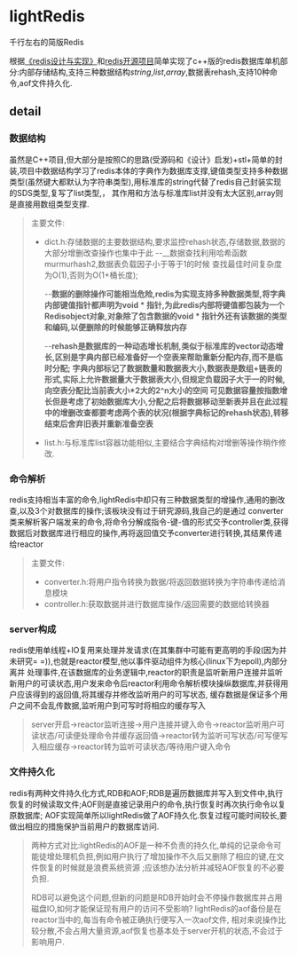 # lightRedis
千行左右的简版Redis

根据[《redis设计与实现》](http://redisbook.com/)和[redis开源项目](https://github.com/antirez/redis)简单实现了c++版的redis数据库单机部分:内部存储结构,支持三种数据结构*string*,*list*,*array*,数据表rehash,支持10种命令,aof文件持久化.

## detail


### 数据结构

虽然是C++项目,但大部分是按照C的思路(受源码和《设计》启发)+stl+简单的封装,项目中数据结构学习了redis本体的字典作为数据库支撑,键值类型支持多种数据类型(虽然键大都默认为字符串类型),用标准库的string代替了redis自己封装实现的SDS类型,复写了list类型,，
其作用和方法与标准库list并没有太大区别,array则是直接用数组类型支撑.

>主要文件:
>* dict.h:存储数据的主要数据结构,要求监控rehash状态,存储数据,数据的大部分增删改查操作也集中于此
>   --__数据查找利用哈希函数murmurhash2,数据表负载因子小于等于1的时候 查找最佳时间复杂度为O(1),否则为O(1+桶长度);
>
>   --__数据的删除操作可能相当危险,redis为实现支持多种数据类型,将字典内部键值指针都声明为void * 指针,为此redis内部将键值都包装为一个Redisobject对象,对象除了包含数据的void * 指针外还有该数据的类型和编码,以便删除的时候能够正确释放内存__
>
>   --__rehash是数据库的一种动态增长机制,类似于标准库的vector动态增长,区别是字典内部已经准备好一个空表来帮助重新分配内存,而不是临时分配;
字典内部标记了数据数量和数据表大小,数据表是数组+链表的形式,实际上允许数据量大于数据表大小,但规定负载因子大于一的时候,向空表分配比当前表大小*2大的2^n大小的空间
可见数据容量按指数增长但是考虑了初始数据库大小,分配之后将数据移动至新表并且在此过程中的增删改查都要考虑两个表的状况(根据字典标记的rehash状态),转移结束后舍弃旧表并重新准备空表__
>
>* list.h:与标准库list容器功能相似,主要结合字典结构对增删等操作稍作修改.

### 命令解析

redis支持相当丰富的命令,lightRedis中却只有三种数据类型的增操作,通用的删改查,以及3个对数据库的操作;该板块没有过于研究源码,我自己的是通过
converter类来解析客户端发来的命令,将命令分解成指令-键-值的形式交予controller类,获得数据后对数据库进行相应的操作,再将返回值交予converter进行转换,其结果传递给reactor

>主要文件:
>* converter.h:将用户指令转换为数据/将返回数据转换为字符串传递给消息模块
>* controller.h:获取数据并进行数据库操作/返回需要的数据给转换器

### server构成

redis使用单线程+IO复用来处理并发请求(在其集群中可能有更高明的手段(因为并未研究= =)),也就是reactor模型,他以事件驱动组件为核心(linux下为epoll),内部分离并
处理事件,在该数据库的业务逻辑中,reactor的职责是监听新用户连接并监听新用户的可读状态,用户发来命令后reactor利用命令解析模块操纵数据库,并获得用户应该得到的返回值,将其缓存并修改监听用户的可写状态,
缓存数据是保证多个用户之间不会乱传数据,监听用户到可写时将相应的缓存写入
> server开启->reactor监听连接->用户连接并键入命令->reactor监听用户可读状态/可读便处理命令并缓存返回值->reactor转为监听可写状态/可写便写入相应缓存->reactor转为监听可读状态/等待用户键入命令

### 文件持久化

redis有两种文件持久化方式,RDB和AOF;RDB是遍历数据库并写入到文件中,执行恢复的时候读取文件;AOF则是直接记录用户的命令,执行恢复时再次执行命令以复原数据库;
AOF实现简单所以lightRedis做了AOF持久化.恢复过程可能时间较长,要做出相应的措施保护当前用户的数据库访问.

> 两种方式对比:lightRedis的AOF是一种不负责的持久化,单纯的记录命令可能徒增处理机负担,例如用户执行了增加操作不久后又删除了相应的键,在文件恢复的时候就是浪费系统资源
;应该想办法分析并减轻AOF恢复的不必要负担.
>
> RDB可以避免这个问题,但新的问题是RDB开始时会不停操作数据库并占用磁盘IO,如何才能保证现有用户的访问不受影响? lightRedis的aof备份是在reactor当中的,每当有命令被正确执行便写入一次aof文件,
> 相对来说操作比较分散,不会占用大量资源,aof恢复也基本处于server开机的状态,不会过于影响用户.
